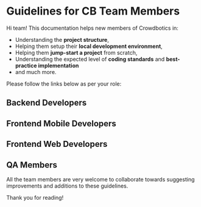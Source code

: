 # Guidelines for CB Team Members
Hi team! This documentation helps new members of Crowdbotics in:

 - Understanding the **project structure**,
 - Helping them setup their **local development environment**,
 - Helping them **jump-start a project** from scratch,
 - Understanding the expected level of **coding standards** and **best-practice implementation**
 - and much more.

Please follow the links below as per your role:

## Backend Developers

## Frontend Mobile Developers

## Frontend Web Developers

## QA Members

All the team members are very welcome to collaborate towards suggesting improvements and additions to these guidelines.

Thank you for reading! 
